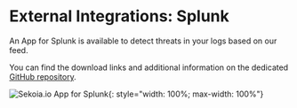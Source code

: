 # External Integrations: Splunk

An App for Splunk is available to detect threats in your logs based on our feed.

You can find the download links and additional information on the dedicated [GitHub repository](https://github.com/Sekoia.io/SEKOIA.IO-for-Splunk).

![Sekoia.io App for Splunk](/assets/intelligence_center/splunk.png){: style="width: 100%; max-width: 100%"}
